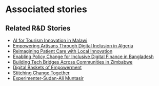 # Associated stories

<!-- !!DO NOT REMOVE!! start autogenerated hyperlinks -->
## Related R&D Stories
- [AI for Tourism Innovation in Malawi](/RnD-Archive/stories/?doc=Explorers_MWI)
- [Empowering Artisans Through Digital Inclusion in Algeria](/RnD-Archive/stories/?doc=Explorers_DZA)
- [Reimagining Patient Care with Local Innovation](/RnD-Archive/stories/?doc=Explorers_RWA)
- [Enabling Policy Change for Inclusive Digital Finance in Bangladesh](/RnD-Archive/stories/?doc=Explorers_BGD)
- [Building Tech Bridges Across Communities in Zimbabwe](/RnD-Archive/stories/?doc=Explorers_ZWE)
- [Digital Baskets of Empowerment](/RnD-Archive/stories/?doc=Explorers_SLV)
- [Stitching Change Together](/RnD-Archive/stories/?doc=Explorers_PRY)
- [Experimenter-Sudan-Ali Muntasir](/RnD-Archive/stories/?doc=Experimenters_SDN)
<!-- !!DO NOT REMOVE!! end autogenerated hyperlinks -->